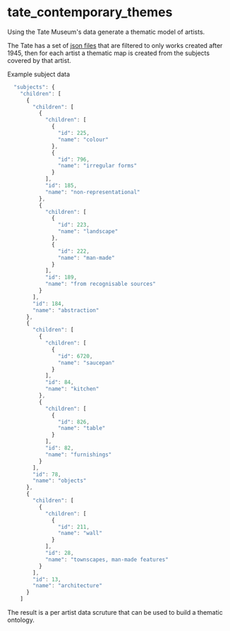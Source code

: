 # tate_contemporary_themes
Using the Tate Museum's data generate a thematic model of artists.

The Tate has a set of [json files](https://github.com/tategallery/collection/tree/master/artworks) that 
are filtered to only works created after 1945, then for each artist a thematic map is created from the 
subjects covered by that artist. 

Example subject data
```javascript
  "subjects": {
    "children": [
      {
        "children": [
          {
            "children": [
              {
                "id": 225, 
                "name": "colour"
              }, 
              {
                "id": 796, 
                "name": "irregular forms"
              }
            ], 
            "id": 185, 
            "name": "non-representational"
          }, 
          {
            "children": [
              {
                "id": 223, 
                "name": "landscape"
              }, 
              {
                "id": 222, 
                "name": "man-made"
              }
            ], 
            "id": 189, 
            "name": "from recognisable sources"
          }
        ], 
        "id": 184, 
        "name": "abstraction"
      }, 
      {
        "children": [
          {
            "children": [
              {
                "id": 6720, 
                "name": "saucepan"
              }
            ], 
            "id": 84, 
            "name": "kitchen"
          }, 
          {
            "children": [
              {
                "id": 826, 
                "name": "table"
              }
            ], 
            "id": 82, 
            "name": "furnishings"
          }
        ], 
        "id": 78, 
        "name": "objects"
      }, 
      {
        "children": [
          {
            "children": [
              {
                "id": 211, 
                "name": "wall"
              }
            ], 
            "id": 28, 
            "name": "townscapes, man-made features"
          }
        ], 
        "id": 13, 
        "name": "architecture"
      }
    ]
```

The result is a per artist data scruture that can be used to build a thematic ontology.
